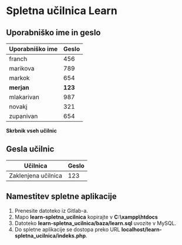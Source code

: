 # Spletna učilnica Learn

## Uporabniško ime in geslo
Uporabniško ime | Geslo
----------------|------
franch | 456
marikova | 789
markok | 654
**merjan** | **123**
mlakarivan | 987
novakj | 321
zupanivan | 654

**Skrbnik vseh učilnic**

## Gesla učilnic
Učilnica | Geslo
---------|------
Zaklenjena učilnica | 123

## Namestitev spletne aplikacije
1. Prenesite datoteko iz Gitlab-a.
1. Mapo **learn-spletna_ucilnica** kopirajte v **C:\xampp\htdocs** 
1. Datoteko **learn-spletna_ucilnica/baza/learn.sql** uvozite v MySQL.
1. Do spletne aplikacije se dostopa preko URL **localhost/learn-spletna_ucilnica/indeks.php**.